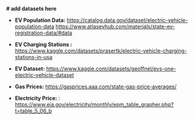 
**# add datasets here**

 - **EV Population Data:** https://catalog.data.gov/dataset/electric-vehicle-population-data
 https://www.atlasevhub.com/materials/state-ev-registration-data/#data
   
-  **EV Charging Stations :** https://www.kaggle.com/datasets/prasertk/electric-vehicle-charging-stations-in-usa
   
 - **EV Dataset:** https://www.kaggle.com/datasets/geoffnel/evs-one-electric-vehicle-dataset
   
 - **Gas Prices:** https://gasprices.aaa.com/state-gas-price-averages/
 
- **Electricity Price:** : https://www.eia.gov/electricity/monthly/epm_table_grapher.php?t=table_5_06_b